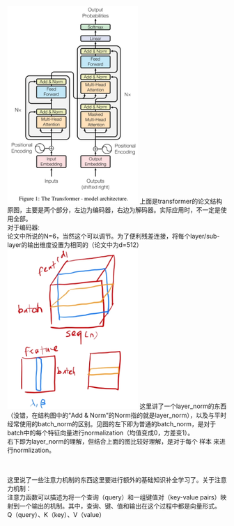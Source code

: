 <img src="transformer_structure.png" alt="alt text" width="300">
上面是transformer的论文结构原图，主要是两个部分，左边为编码器，右边为解码器。实际应用时，不一定是使用全部。<br>
对于编码器:<br>
论文中所说的N=6，当然这个可以调节。为了便利残差连接，将每个layer/sub-layer的输出维度设置为相同的（论文中为d=512）<br>
<img src="layer_norm.png" alt="layer_norm" width="300">
这里讲了一个layer_norm的东西（没错，在结构图中的“Add & Norm”的Norm指的就是layer_norm），以及与平时经常使用的batch_norm的区别。见图的左下即为普通的batch_norm，是对于batch中的每个特征向量进行normalization（均值变成0，方差变1）。<br>
右下即为layer_norm的理解，但结合上面的图比较好理解，是对于每个 样本 来进行normlization。<br>
<br><br>


这里说了一些注意力机制的东西这里要进行额外的基础知识补全学习了。关于注意力机制：<br>
注意力函数可以描述为将一个查询（query）和一组键值对（key-value pairs）映射到一个输出的机制。其中，查询、键、值和输出在这个过程中都是向量形式。<br>
Q（query）、K（key）、V（value）